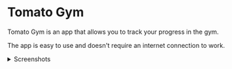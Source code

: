 # Tomato Gym

Tomato Gym is an app that allows you to track your progress in the gym.

The app is easy to use and doesn't require an internet connection to work.

<details>
  <summary>Screenshots</summary>
  <img src="https://i.imgur.com/Jdb0zpb.jpg" width="400">
  <img src="https://i.imgur.com/wGEk5km.jpg" width="400">
  <img src="https://i.imgur.com/G2sBE2k.jpg" width="400">
  <img src="https://i.imgur.com/HeRAtuv.jpg" width="400">
  <img src="https://i.imgur.com/Xvj2v60.jpg" width="400">
  <img src="https://i.imgur.com/0PESVAp.jpg" width="400">
  <img src="https://i.imgur.com/8TSDyvB.jpg" width="400">
</details>

